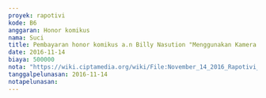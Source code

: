 ```yaml
---
proyek: rapotivi
kode: B6
anggaran: Honor komikus
nama: Suci
title: Pembayaran honor komikus a.n Billy Nasution "Menggunakan Kamera Tersembunyi"
date: 2016-11-14
biaya: 500000
nota: "https://wiki.ciptamedia.org/wiki/File:November_14_2016_Rapotivi_B6_Honor_komikus_a.n_Billy_Nasution.jpg"
tanggalpelunasan: 2016-11-14
notapelunasan:
---
```

